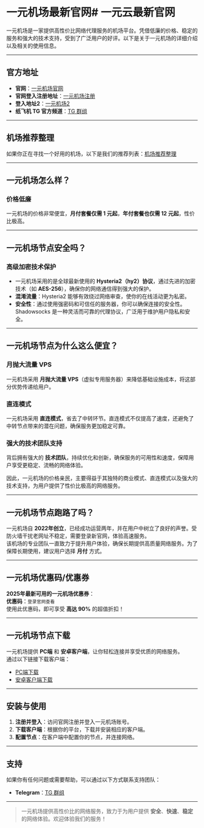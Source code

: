 # 一元机场最新官网# 一元云最新官网

一元机场是一家提供高性价比网络代理服务的机场平台。凭借低廉的价格、稳定的服务和强大的技术支持，受到了广泛用户的好评。以下是关于一元机场的详细介绍以及相关的使用信息。

---

## 官方地址

- **官网**：[一元机场官网](https://低调.com)  
- **官网登入注册地址**：[一元机场注册](https://低调.xyz)  
- **登入地址2**：[一元机场2](https://一元.xyz)  
- **纸飞机 TG 官方频道**：[TG 群组](https://t.me/yiyuan_xyz)

---

## 机场推荐整理

如果你正在寻找一个好用的机场，以下是我们的推荐列表：[机场推荐整理](https://低调.com)

---

## 一元机场怎么样？

### 价格低廉

一元机场的价格非常便宜，**月付套餐仅需 1 元起**，**年付套餐也仅需 12 元起**，性价比极高。

---

## 一元机场节点安全吗？

### 高级加密技术保护

- 一元机场采用的是全球最新使用的 **Hysteria2（hy2）协议**，通过先进的加密技术（如 **AES-256**），确保你的网络通信得到强大的保护。  
- **混淆流量**：Hysteria2 能够有效绕过网络审查，使你的在线活动更为私密。  
- **安全性**：通过使用强密码和可信任的服务器，你可以确保连接的安全性。Shadowsocks 是一种灵活而可靠的代理协议，广泛用于维护用户隐私和安全。

---

## 一元机场节点为什么这么便宜？

### 月抛大流量 VPS

一元机场采用 **月抛大流量 VPS**（虚拟专用服务器）来降低基础设施成本，将这部分优势传递给用户。

### 直连模式

一元机场采用 **直连模式**，省去了中转环节。直连模式不仅提高了速度，还避免了中转节点带来的潜在问题，确保服务更加稳定可靠。

### 强大的技术团队支持

背后拥有强大的 **技术团队**，持续优化和创新，确保服务的可用性和速度，保障用户享受更稳定、流畅的网络体验。

因此，一元机场的价格亲民，主要得益于其独特的商业模式、直连模式以及强大的技术支持，为用户提供了性价比极高的网络服务。

---

## 一元机场节点跑路了吗？

一元机场自 **2022年创立**，已经成功运营两年，并在用户中树立了良好的声誉。受防火墙干扰老网址不稳定，需要登录新官网，体验高速服务。  
该机场的专业团队一直致力于提升用户体验，确保长期提供高质量网络服务。为了保障长期使用，建议用户选择 **月付** 方式。

---

## 一元机场优惠码/优惠券

**2025年最新可用的一元机场优惠券**：  
**优惠码**：`登录官网查看`  
使用此优惠码，即可享受 **高达 90%** 的超值折扣！

---

## 一元机场节点下载

一元机场提供 **PC端** 和 **安卓客户端**，让你轻松连接并享受优质的网络服务。  
通过以下链接下载客户端：

- [PC端下载](https://低调.com)  
- [安卓客户端下载](https://低调,xyz)

---

## 安装与使用

1. **注册并登入**：访问官网注册并登入一元机场账号。
2. **下载客户端**：根据你的平台，下载并安装相应的客户端。
3. **配置节点**：在客户端中配置你的节点，并连接网络。

---

## 支持

如果你有任何问题或需要帮助，可以通过以下方式联系支持团队：

- **Telegram**：[TG 群组](https://t.me/yiyuan_xyz)  


---

> 一元机场提供高性价比的网络服务，致力于为用户提供 **安全**、**快速**、**稳定** 的网络体验。欢迎体验我们的服务！
